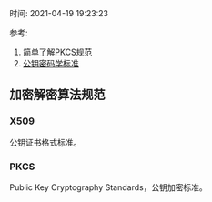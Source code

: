 时间: 2021-04-19 19:23:23

参考:

1. [简单了解PKCS规范](https://razeencheng.com/post/introduce-pkcs.html)
2. [公钥密码学标准](https://zh.wikipedia.org/wiki/%E5%85%AC%E9%92%A5%E5%AF%86%E7%A0%81%E5%AD%A6%E6%A0%87%E5%87%86)

## 加密解密算法规范

### X509

公钥证书格式标准。

### PKCS

Public Key Cryptography Standards，公钥加密标准。